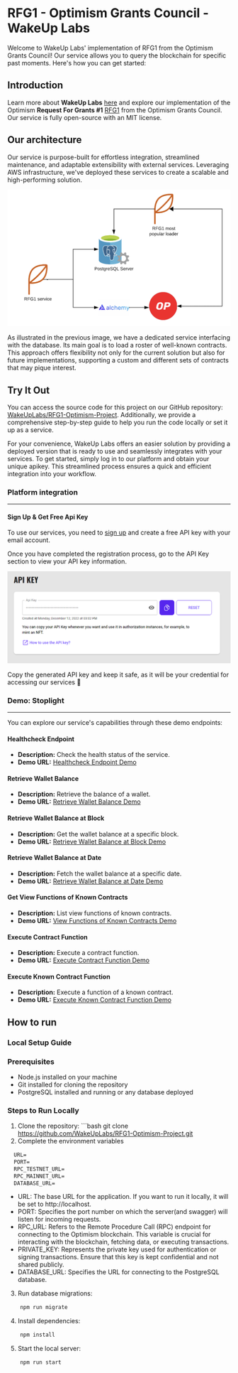 # RFG1 - Optimism Grants Council - WakeUp Labs

Welcome to WakeUp Labs' implementation of RFG1 from the Optimism Grants Council! Our service allows you to query the blockchain for specific past moments. Here's how you can get started:

## Introduction

Learn more about **WakeUp Labs** [here](https://www.wakeuplabs.io/) and explore our implementation of the Optimism **Request For Grants #1** [RFG1](https://app.charmverse.io/op-grants/page-8928491436774362) from the Optimism Grants Council. Our service is fully open-source with an MIT license.

## Our architecture

Our service is purpose-built for effortless integration, streamlined maintenance, and adaptable extensibility with external services. Leveraging AWS infrastructure, we've deployed these services to create a scalable and high-performing solution.

![image.png](./src/assets/rfg1-architecture.png)

As illustrated in the previous image, we have a dedicated service interfacing with the database. Its main goal is to load a roster of well-known contracts. This approach offers flexibility not only for the current solution but also for future implementations, supporting a custom and different sets of contracts that may pique interest.

## Try It Out

You can access the source code for this project on our GitHub repository: [WakeUpLabs/RFG1-Optimism-Project](https://github.com/WakeUpLabs/RFG1-Optimism.git). Additionally, we provide a comprehensive step-by-step guide to help you run the code locally or set it up as a service.

For your convenience, WakeUp Labs offers an easier solution by providing a deployed version that is ready to use and seamlessly integrates with your services. To get started, simply log in to our platform and obtain your unique apikey. This streamlined process ensures a quick and efficient integration into your workflow.

### Platform integration
---
#### Sign Up & Get Free Api Key

To use our services, you need to [sign up](https://platform.wakeuplabs.io/) and create a free API key with your email account. 

Once you have completed the registration process, go to the API Key section to view your API key information. 

![image.png](./src/assets/image.png)

Copy the generated API key and keep it safe, as it will be your credential for accessing our services 🔐


### Demo: Stoplight 

---

You can explore our service's capabilities through these demo endpoints:

#### Healthcheck Endpoint
- **Description:** Check the health status of the service.
- **Demo URL:** [Healthcheck Endpoint Demo](rfg1.json/paths/~1info/get)

#### Retrieve Wallet Balance
- **Description:** Retrieve the balance of a wallet.
- **Demo URL:** [Retrieve Wallet Balance Demo](rfg1.json/paths/~1{address}~1balance/get)

#### Retrieve Wallet Balance at Block
- **Description:** Get the wallet balance at a specific block.
- **Demo URL:** [Retrieve Wallet Balance at Block Demo](rfg1.json/paths/~1{address}~1balance~1block~1{blockNumber}/get)

#### Retrieve Wallet Balance at Date
- **Description:** Fetch the wallet balance at a specific date.
- **Demo URL:** [Retrieve Wallet Balance at Date Demo](rfg1.json/paths/~1{address}~1balance~1block~1{blockNumber}/get)

#### Get View Functions of Known Contracts
- **Description:** List view functions of known contracts.
- **Demo URL:** [View Functions of Known Contracts Demo](rfg1.json/paths/~1{address}~1functionsKnownABI/get)

#### Execute Contract Function
- **Description:** Execute a contract function.
- **Demo URL:** [Execute Contract Function Demo](rfg1.json/paths/~1{address}~1query/put)

#### Execute Known Contract Function
- **Description:** Execute a function of a known contract.
- **Demo URL:** [Execute Known Contract Function Demo](rfg1.json/paths/~1{address}~1queryKnownABI/put)

## How to run

### Local Setup Guide

### Prerequisites
- Node.js installed on your machine
- Git installed for cloning the repository
- PostgreSQL installed and running or any database deployed

### Steps to Run Locally
  1. Clone the repository:
    ```bash
    git clone https://github.com/WakeUpLabs/RFG1-Optimism-Project.git
  2. Complete the environment variables

  ```
    URL=
    PORT=
    RPC_TESTNET_URL=
    RPC_MAINNET_URL=
    DATABASE_URL=
  ```
  - URL: The base URL for the application. If you want to run it locally, it will be set to http://localhost.
  - PORT: Specifies the port number on which the server(and swagger) will listen for incoming requests.
  - RPC_URL: Refers to the Remote Procedure Call (RPC) endpoint for connecting to the Optimism blockchain. This variable is crucial for interacting with the blockchain, fetching data, or executing transactions.
  - PRIVATE_KEY: Represents the private key used for authentication or signing transactions. Ensure that this key is kept confidential and not shared publicly.
  - DATABASE_URL: Specifies the URL for connecting to the PostgreSQL database.
3. Run database migrations:
```bash
    npm run migrate
```
4. Install dependencies:

```bash
    npm install
``` 

5. Start the local server:

```bash
    npm run start
``` 
